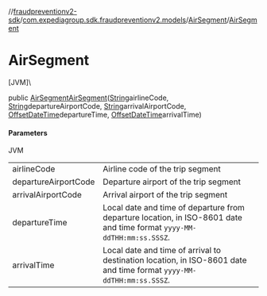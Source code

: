 //[fraudpreventionv2-sdk](../../../index.md)/[com.expediagroup.sdk.fraudpreventionv2.models](../index.md)/[AirSegment](index.md)/[AirSegment](-air-segment.md)

# AirSegment

[JVM]\

public [AirSegment](index.md)[AirSegment](-air-segment.md)([String](https://docs.oracle.com/javase/8/docs/api/java/lang/String.html)airlineCode, [String](https://docs.oracle.com/javase/8/docs/api/java/lang/String.html)departureAirportCode, [String](https://docs.oracle.com/javase/8/docs/api/java/lang/String.html)arrivalAirportCode, [OffsetDateTime](https://docs.oracle.com/javase/8/docs/api/java/time/OffsetDateTime.html)departureTime, [OffsetDateTime](https://docs.oracle.com/javase/8/docs/api/java/time/OffsetDateTime.html)arrivalTime)

#### Parameters

JVM

| | |
|---|---|
| airlineCode | Airline code of the trip segment |
| departureAirportCode | Departure airport of the trip segment |
| arrivalAirportCode | Arrival airport of the trip segment |
| departureTime | Local date and time of departure from departure location, in ISO-8601 date and time format `yyyy-MM-ddTHH:mm:ss.SSSZ`. |
| arrivalTime | Local date and time of arrival to destination location, in ISO-8601 date and time format `yyyy-MM-ddTHH:mm:ss.SSSZ`. |

